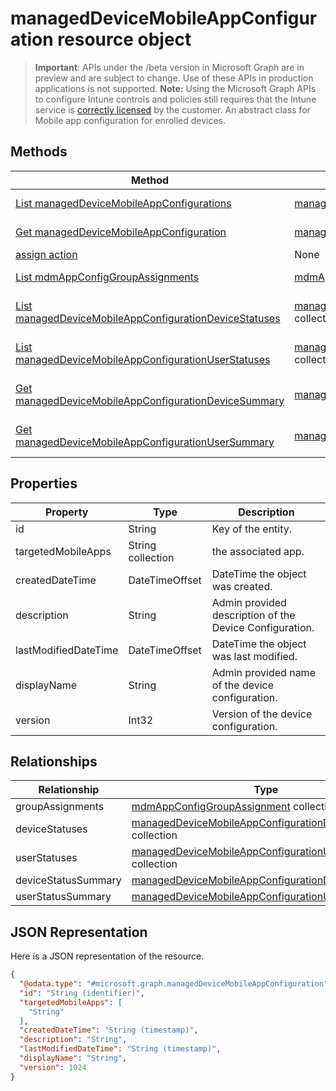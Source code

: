 # managedDeviceMobileAppConfiguration resource object
> **Important**: APIs under the /beta version in Microsoft Graph are in preview and are subject to change. Use of these APIs in production applications is not supported.
> **Note:** Using the Microsoft Graph APIs to configure Intune controls and policies still requires that the Intune service is [correctly licensed](https://go.microsoft.com/fwlink/?linkid=839381) by the customer.
An abstract class for Mobile app configuration for enrolled devices.
## Methods
|Method|Return Type|Description|
|---|---|---|
|[List managedDeviceMobileAppConfigurations](../api/intune_apps_manageddevicemobileappconfiguration_list.md)|[managedDeviceMobileAppConfiguration](../resources/intune_apps_manageddevicemobileappconfiguration.md) collection|List properties and relationships of the [managedDeviceMobileAppConfiguration](../resources/intune_apps_manageddevicemobileappconfiguration.md) objects.|
|[Get managedDeviceMobileAppConfiguration](../api/intune_apps_manageddevicemobileappconfiguration_get.md)|[managedDeviceMobileAppConfiguration](../resources/intune_apps_manageddevicemobileappconfiguration.md)|Read properties and relationships of the [managedDeviceMobileAppConfiguration](../resources/intune_apps_manageddevicemobileappconfiguration.md) object.|
|[assign action](../api/intune_apps_manageddevicemobileappconfiguration_assign.md)|None|Not yet documented|
|[List mdmAppConfigGroupAssignments](../api/intune_apps_mdmappconfiggroupassignment_list.md)|[mdmAppConfigGroupAssignment](../resources/intune_apps_mdmappconfiggroupassignment.md) collection|List properties and relationships of the [mdmAppConfigGroupAssignment](../resources/intune_apps_mdmappconfiggroupassignment.md) objects.|
|[List managedDeviceMobileAppConfigurationDeviceStatuses](../api/intune_apps_manageddevicemobileappconfigurationdevicestatus_list.md)|[managedDeviceMobileAppConfigurationDeviceStatus](../resources/intune_apps_manageddevicemobileappconfigurationdevicestatus.md) collection|List properties and relationships of the [managedDeviceMobileAppConfigurationDeviceStatus](../resources/intune_apps_manageddevicemobileappconfigurationdevicestatus.md) objects.|
|[List managedDeviceMobileAppConfigurationUserStatuses](../api/intune_apps_manageddevicemobileappconfigurationuserstatus_list.md)|[managedDeviceMobileAppConfigurationUserStatus](../resources/intune_apps_manageddevicemobileappconfigurationuserstatus.md) collection|List properties and relationships of the [managedDeviceMobileAppConfigurationUserStatus](../resources/intune_apps_manageddevicemobileappconfigurationuserstatus.md) objects.|
|[Get managedDeviceMobileAppConfigurationDeviceSummary](../api/intune_apps_manageddevicemobileappconfigurationdevicesummary_get.md)|[managedDeviceMobileAppConfigurationDeviceSummary](../resources/intune_apps_manageddevicemobileappconfigurationdevicesummary.md)|Read properties and relationships of the [managedDeviceMobileAppConfigurationDeviceSummary](../resources/intune_apps_manageddevicemobileappconfigurationdevicesummary.md) object.|
|[Get managedDeviceMobileAppConfigurationUserSummary](../api/intune_apps_manageddevicemobileappconfigurationusersummary_get.md)|[managedDeviceMobileAppConfigurationUserSummary](../resources/intune_apps_manageddevicemobileappconfigurationusersummary.md)|Read properties and relationships of the [managedDeviceMobileAppConfigurationUserSummary](../resources/intune_apps_manageddevicemobileappconfigurationusersummary.md) object.|
## Properties
|Property|Type|Description|
|---|---|---|
|id|String|Key of the entity.|
|targetedMobileApps|String collection|the associated app.|
|createdDateTime|DateTimeOffset|DateTime the object was created.|
|description|String|Admin provided description of the Device Configuration.|
|lastModifiedDateTime|DateTimeOffset|DateTime the object was last modified.|
|displayName|String|Admin provided name of the device configuration.|
|version|Int32|Version of the device configuration.|
## Relationships
|Relationship|Type|Description|
|---|---|---|
|groupAssignments|[mdmAppConfigGroupAssignment](../resources/intune_apps_mdmappconfiggroupassignment.md) collection|the associated group assignments.|
|deviceStatuses|[managedDeviceMobileAppConfigurationDeviceStatus](../resources/intune_apps_manageddevicemobileappconfigurationdevicestatus.md) collection|List of ManagedDeviceMobileAppConfigurationDeviceStatus.|
|userStatuses|[managedDeviceMobileAppConfigurationUserStatus](../resources/intune_apps_manageddevicemobileappconfigurationuserstatus.md) collection|List of ManagedDeviceMobileAppConfigurationUserStatus.|
|deviceStatusSummary|[managedDeviceMobileAppConfigurationDeviceSummary](../resources/intune_apps_manageddevicemobileappconfigurationdevicesummary.md)|App configuration device status summary.|
|userStatusSummary|[managedDeviceMobileAppConfigurationUserSummary](../resources/intune_apps_manageddevicemobileappconfigurationusersummary.md)|App configuration user status summary.|
## JSON Representation
Here is a JSON representation of the resource.
<!-- {
  "blockType": "resource",
  "keyProperty": "id",
  "@odata.type": "microsoft.graph.managedDeviceMobileAppConfiguration"
}
-->
```json
{
  "@odata.type": "#microsoft.graph.managedDeviceMobileAppConfiguration",
  "id": "String (identifier)",
  "targetedMobileApps": [
    "String"
  ],
  "createdDateTime": "String (timestamp)",
  "description": "String",
  "lastModifiedDateTime": "String (timestamp)",
  "displayName": "String",
  "version": 1024
}
```
